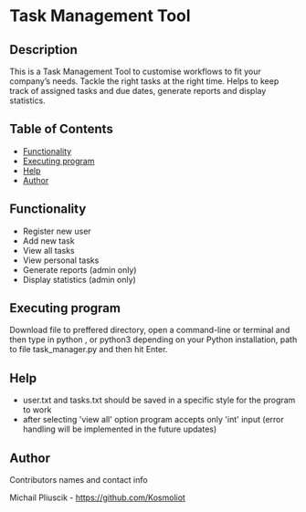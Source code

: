 # Task Management Tool


## Description</a>

This is a Task Management Tool to customise workflows to fit your company’s needs. Tackle the right tasks at the right time. Helps to keep track of assigned tasks and due dates, generate reports and display statistics.


## Table of Contents

- [Functionality](#functionality)
- [Executing program](#execute)
- [Help](#help)
- [Author](#author)



## Functionality <a name = "functionality"></a>

- Register new user
- Add new task
- View all tasks
- View personal tasks
- Generate reports (admin only)
- Display statistics (admin only)


## Executing program <a name = "execute"></a>

Download file to preffered directory, open a command-line or terminal and then type in python , or python3 depending on your Python installation, path to file task_manager.py and then hit Enter.


## Help <a name = "help"></a>

- user.txt and tasks.txt should be saved in a specific style for the program to work
- after selecting 'view all' option program accepts only 'int' input (error handling will be implemented in the future updates)


## Author <a name = "author"></a>
Contributors names and contact info

Michail Pliuscik - https://github.com/Kosmoliot



